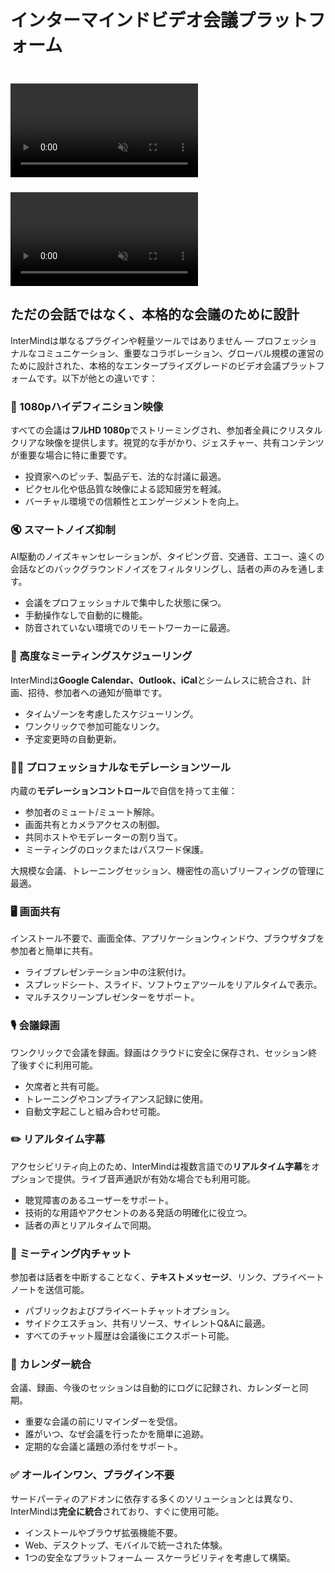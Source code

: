 # インターマインドビデオ会議プラットフォーム

<video  autoplay muted playsinline style="margin-top: 24px" class="light-only">
  <source src="/video-meeting-platform-1d.mp4" type="video/mp4">
</video>
<video  autoplay muted playsinline style="margin-top: 24px" class="dark-only">
  <source src="/video-meeting-platform-1l.mp4" type="video/mp4">
</video>

## ただの会話ではなく、本格的な会議のために設計

InterMindは単なるプラグインや軽量ツールではありません — プロフェッショナルなコミュニケーション、重要なコラボレーション、グローバル規模の運営のために設計された、本格的なエンタープライズグレードのビデオ会議プラットフォームです。以下が他との違いです：

### 🎥 1080pハイデフィニション映像

すべての会議は**フルHD 1080p**でストリーミングされ、参加者全員にクリスタルクリアな映像を提供します。視覚的な手がかり、ジェスチャー、共有コンテンツが重要な場合に特に重要です。

- 投資家へのピッチ、製品デモ、法的な討議に最適。
- ピクセル化や低品質な映像による認知疲労を軽減。
- バーチャル環境での信頼性とエンゲージメントを向上。

### 🔇 スマートノイズ抑制

AI駆動のノイズキャンセレーションが、タイピング音、交通音、エコー、遠くの会話などのバックグラウンドノイズをフィルタリングし、話者の声のみを通します。

- 会議をプロフェッショナルで集中した状態に保つ。
- 手動操作なしで自動的に機能。
- 防音されていない環境でのリモートワーカーに最適。

### 📅 高度なミーティングスケジューリング

InterMindは**Google Calendar、Outlook、iCal**とシームレスに統合され、計画、招待、参加者への通知が簡単です。

- タイムゾーンを考慮したスケジューリング。
- ワンクリックで参加可能なリンク。
- 予定変更時の自動更新。

### 🧑‍⚖️ プロフェッショナルなモデレーションツール

内蔵の**モデレーションコントロール**で自信を持って主催：

- 参加者のミュート/ミュート解除。
- 画面共有とカメラアクセスの制御。
- 共同ホストやモデレーターの割り当て。
- ミーティングのロックまたはパスワード保護。

大規模な会議、トレーニングセッション、機密性の高いブリーフィングの管理に最適。

### 🖥️ 画面共有

インストール不要で、画面全体、アプリケーションウィンドウ、ブラウザタブを参加者と簡単に共有。

- ライブプレゼンテーション中の注釈付け。
- スプレッドシート、スライド、ソフトウェアツールをリアルタイムで表示。
- マルチスクリーンプレゼンターをサポート。

### 🎙️ 会議録画

ワンクリックで会議を録画。録画はクラウドに安全に保存され、セッション終了後すぐに利用可能。

- 欠席者と共有可能。
- トレーニングやコンプライアンス記録に使用。
- 自動文字起こしと組み合わせ可能。

### ✏️ リアルタイム字幕

アクセシビリティ向上のため、InterMindは複数言語での**リアルタイム字幕**をオプションで提供。ライブ音声通訳が有効な場合でも利用可能。

- 聴覚障害のあるユーザーをサポート。
- 技術的な用語やアクセントのある発話の明確化に役立つ。
- 話者の声とリアルタイムで同期。

### 💬 ミーティング内チャット

参加者は話者を中断することなく、**テキストメッセージ**、リンク、プライベートノートを送信可能。

- パブリックおよびプライベートチャットオプション。
- サイドクエスチョン、共有リソース、サイレントQ&Aに最適。
- すべてのチャット履歴は会議後にエクスポート可能。

### 📆 カレンダー統合

会議、録画、今後のセッションは自動的にログに記録され、カレンダーと同期。

- 重要な会議の前にリマインダーを受信。
- 誰がいつ、なぜ会議を行ったかを簡単に追跡。
- 定期的な会議と議題の添付をサポート。

### ✅ オールインワン、プラグイン不要

サードパーティのアドオンに依存する多くのソリューションとは異なり、InterMindは**完全に統合**されており、すぐに使用可能。

- インストールやブラウザ拡張機能不要。
- Web、デスクトップ、モバイルで統一された体験。
- 1つの安全なプラットフォーム — スケーラビリティを考慮して構築。